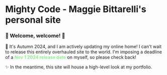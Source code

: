 # Mighty Code - Maggie Bittarelli's personal site

### 🎃 Welcome, welcome! 👻

🍁 It's Autumn 2024, and I am actively updating my online home! I can't wait to release this entirely overhauled site to the world. I'm imposing a deadline of a <strong style="color:lightgreen">Nov 1 2024 release date</strong> on myself, so please check back!

✨ In the meantime, this site will house a high-level look at my portfolio.